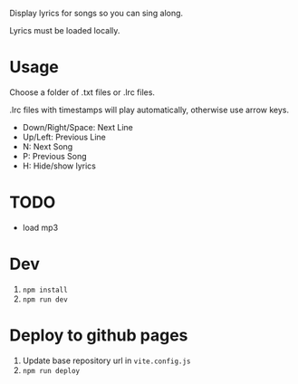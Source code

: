 Display lyrics for songs so you can sing along. 

Lyrics must be loaded locally.

# Usage

Choose a folder of .txt files or .lrc files.

.lrc files with timestamps will play automatically, otherwise use arrow keys. 

- Down/Right/Space: Next Line
- Up/Left: Previous Line
- N: Next Song
- P: Previous Song
- H: Hide/show lyrics


# TODO

- load mp3

# Dev

1. `npm install`
1. `npm run dev`

# Deploy to github pages

1. Update base repository url in `vite.config.js`
1. `npm run deploy`